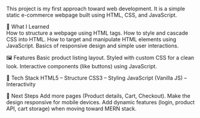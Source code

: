 This project is my first approach toward web development. It is a simple static e-commerce webpage built using HTML, CSS, and JavaScript.

📌 What I Learned <br>
How to structure a webpage using HTML tags.
How to style and cascade CSS into HTML.
How to target and manipulate HTML elements using JavaScript.
Basics of responsive design and simple user interactions.

🖼️ Features
Basic product listing layout.
Styled with custom CSS for a clean look.
Interactive components (like buttons) using JavaScript.

📂 Tech Stack
HTML5 – Structure
CSS3 – Styling
JavaScript (Vanilla JS) – Interactivity

🚀 Next Steps
Add more pages (Product details, Cart, Checkout).
Make the design responsive for mobile devices.
Add dynamic features (login, product API, cart storage) when moving toward MERN stack.
